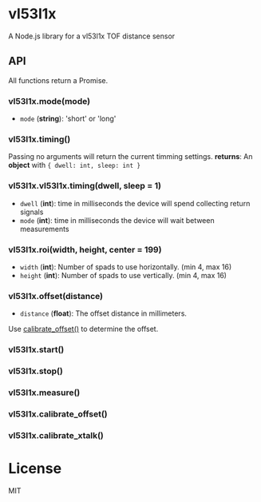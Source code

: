 # vl53l1x
A Node.js library for a vl53l1x TOF distance sensor

## API
All functions return a Promise.

### vl53l1x.mode(mode)

- `mode` (**string**): 'short' or 'long'

### vl53l1x.timing()
Passing no arguments will return the current timming settings.
**returns**: An **object** with `{ dwell: int, sleep: int }`

### vl53l1x.vl53l1x.timing(dwell, sleep = 1)
- `dwell` (**int**): time in milliseconds the device will spend collecting return signals
- `mode` (**int**): time in milliseconds the device will wait between measurements

### vl53l1x.roi(width, height, center = 199)
- `width` (**int**): Number of spads to use horizontally. (min 4, max 16)
- `height` (**int**): Number of spads to use vertically. (min 4, max 16)

### vl53l1x.offset(distance)
- `distance` (**float**): The offset distance in millimeters.

Use [calibrate_offset()](#calibrate-offset) to determine the offset.

### vl53l1x.start()
### vl53l1x.stop()
### vl53l1x.measure()
### vl53l1x.calibrate_offset()
### vl53l1x.calibrate_xtalk()

# License

MIT
